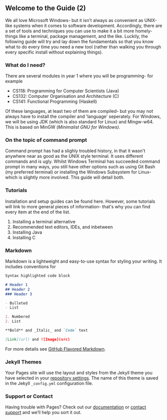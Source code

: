 ## Welcome to the Guide (2)

We all love Microsoft Windows- but it isn't always as convenient as UNIX-like systems when it comes to software development. Accordingly, there are a set of tools and techniques you can use to make it a bit more homely- things like a terminal, package management, and the like. Luckily, the following guide will try and lay down the fundamentals so that you know what to do every time you need a new tool (rather than walking you through every specific install without explaining things).

### What do I need?
There are several modules in year 1 where you will be programming- for example
- CS118: Programming for Computer Scientists (Java)
- CS132: Computer Organisation and Architecture (C)
- CS141: Functional Programming (Haskell)

Of these languages, at least two of them are compiled- but you may not always have to install the compiler and 'language' seperately. For Windows, we will be using JDK (which is also standard for Linux) and Mingw-w64. This is based on MinGW (_Minimalist GNU for Windows)_.

### On the topic of command prompt
Command prompt has had a slighly troubled history, in that it wasn't anywhere near as good as the UNIX style terminal. It uses different commands and is ugly. Whilst Windows Terminal has succeeded command prompt in many ways, you still have other options such as using Git Bash (my preferred terminal) or installing the Windows Subsystem for Linux- which is slightly more involved. This guide will detail both.

### Tutorials
Installation and setup guides can be found here. However, some tutorials will link to more general pieces of information- that's why you can find every item at the end of the list.

1. Installing a terminal alternative
2. Recommended text editors, IDEs, and inbetween
3. Installing Java
4. Installing C

### Markdown

Markdown is a lightweight and easy-to-use syntax for styling your writing. It includes conventions for

```markdown
Syntax highlighted code block

# Header 1
## Header 2
### Header 3

- Bulleted
- List

1. Numbered
2. List

**Bold** and _Italic_ and `Code` text

[Link](url) and ![Image](src)
```

For more details see [GitHub Flavored Markdown](https://guides.github.com/features/mastering-markdown/).

### Jekyll Themes

Your Pages site will use the layout and styles from the Jekyll theme you have selected in your [repository settings](https://github.com/arkamnite/windows-dcs.github.io/settings). The name of this theme is saved in the Jekyll `_config.yml` configuration file.

### Support or Contact

Having trouble with Pages? Check out our [documentation](https://docs.github.com/categories/github-pages-basics/) or [contact support](https://github.com/contact) and we’ll help you sort it out.
